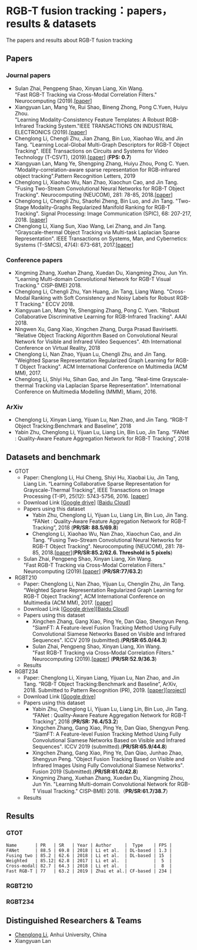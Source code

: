 # RGB-T fusion tracking：papers，results & datasets
The papers and results about RGB-T fusion tracking

## Papers
### Journal papers
- Sulan Zhai, Pengpeng Shao, Xinyan Liang, Xin Wang.  
	"Fast RGB-T Tracking via Cross-Modal Correlation Filters." Neurocomputing (2019).[[paper][1]]
- Xiangyuan Lan, Mang Ye, Rui Shao, Bineng Zhong, Pong C.Yuen, Huiyu Zhou.  
	  "Learning Modality-Consistency Feature Templates: A Robust RGB-Infrared Tracking System."IEEE TRANSACTIONS ON INDUSTRIAL ELECTRONICS (2019).[[paper][2]]
- Chenglong Li, Chengli Zhu, Jian Zhang, Bin Luo, Xiaohao Wu, and Jin Tang. 
	  "Learning Local-Global Multi-Graph Descriptors for RGB-T Object Tracking". IEEE Transactions on Circuits and Systems for Video Technology (T-CSVT), (2019).[[paper][3]] (**FPS: 0.7**)
- Xiangyuan Lan, Mang Ye, Shengping Zhang, Huiyu Zhou, Pong C. Yuen.
	  "Modality-correlation-aware sparse representation for RGB-infrared object tracking".Pattern Recognition Letters, 2019
- Chenglong Li, Xiaohao Wu, Nan Zhao, Xiaochun Cao, and Jin Tang. 
	  "Fusing Two-Stream Convolutional Neural Networks for RGB-T Object Tracking". Neurocomputing (NEUCOM), 281: 78-85, 2018.[[paper][4]]
- Chenglong Li, Chengli Zhu, Shaofei Zheng, Bin Luo, and Jin Tang. 
	  "Two-Stage Modality-Graphs Regularized Manifold Ranking for RGB-T Tracking". Signal Processing: Image Communication (SPIC), 68: 207-217, 2018. [[paper][5]]
- Chenglong Li, Xiang Sun, Xiao Wang, Lei Zhang, and Jin Tang. 
	  "Grayscale-thermal Object Tracking via Multi-task Laplacian Sparse Representation". IEEE Transactions on Systems, Man, and Cybernetics: Systems (T-SMCS), 47(4): 673-681, 2017.[[paper][6]]

### Conference papers
- Xingming Zhang, Xuehan Zhang, Xuedan Du, Xiangming Zhou, Jun Yin. 
	 "Learning Multi-domain Convolutional Network for RGB-T Visual Tracking." CISP-BMEI 2018.
- Chenglong Li, Chengli Zhu, Yan Huang, Jin Tang, Liang Wang.
	   "Cross-Modal Ranking with Soft Consistency and Noisy Labels for Robust RGB-T Tracking." ECCV 2018.  
- Xiangyuan Lan, Mang Ye, Shengping Zhang, Pong C. Yuen. 
	   "Robust Collaborative Discriminative Learning for RGB-Infrared Tracking". AAAI 2018.
- Ningwen Xu, Gang Xiao, Xingchen Zhang, Durga Prasad Bavirisetti.
	"Relative Object Tracking Algorithm Based on Convolutional Neural Network for Visible and Infrared Video Sequences". 4th International Conference on Virtual Reality, 2018
- Chenglong Li, Nan Zhao, Yijuan Lu, Chengli Zhu, and Jin Tang. 
	   "Weighted Sparse Representation Regularized Graph Learning for RGB-T Object Tracking". ACM International Conference on Multimedia (ACM MM), 2017.
- Chenglong Li, Shiyi Hu, Sihan Gao, and Jin Tang. 
	   "Real-time Grayscale-thermal Tracking  via Laplacian Sparse Representation". International Conference on Multimedia Modelling (MMM), Miami, 2016.
	 
### ArXiv
- Chenglong Li, Xinyan Liang, Yijuan Lu, Nan Zhao, and Jin Tang.
	“RGB-T Object Tracking:Benchmark and Baseline”, 2018
- Yabin Zhu, Chenglong Li, Yijuan Lu, Liang Lin, Bin Luo, Jin Tang.
	“FANet : Quality-Aware Feature Aggregation Network for RGB-T Tracking”, 2018

## Datasets and benchmark
- GTOT
	- Paper: Chenglong Li, Hui Cheng, Shiyi Hu, Xiaobai Liu, Jin Tang, Liang Lin.
		“Learning Collaborative Sparse Representation for Grayscale-Thermal Tracking”,  IEEE Transactions on Image Processing (T-IP), 25(12): 5743-5756, 2016. [[paper][7]]
	- Download Link [[Google drive][8]] [[Baidu Cloud][9]]
	- Papers using this dataset
		- Yabin Zhu, Chenglong Li, Yijuan Lu, Liang Lin, Bin Luo, Jin Tang.
		“FANet : Quality-Aware Feature Aggregation Network for RGB-T Tracking”, 2018 (**PR/SR: 88.5/69.8**)
		- Chenglong Li, Xiaohao Wu, Nan Zhao, Xiaochun Cao, and Jin Tang.
	  "Fusing Two-Stream Convolutional Neural Networks for RGB-T Object Tracking". Neurocomputing (NEUCOM), 281: 78-85, 2018.[[paper][10]](**PR/SR:85.2/62.6. Threshold is 5 pixels**)
	- Sulan Zhai, Pengpeng Shao, Xinyan Liang, Xin Wang.  
	   "Fast RGB-T Tracking via Cross-Modal Correlation Filters." Neurocomputing (2019).[[paper][11]] (**PR/SR:77/63.2**)
- RGBT210
	- Paper: Chenglong Li, Nan Zhao, Yijuan Lu, Chenglin  Zhu, Jin Tang.
		“Weighted Sparse Representation Regularized Graph Learning for RGB-T Object Tracking”, ACM International Conference on Multimedia (ACM MM), 2017. [[paper][12]]
	- Download Link [[Google drive][13]][[Baidu Cloud][14]]
	- Papers using this dataset
		- Xingchen Zhang, Gang Xiao, Ping Ye, Dan Qiao, Shengyun Peng.
		  "SiamFT: A Feature-level Fusion Tracking Method Using Fully Convolutional Siamese Networks Based on Visible and Infrared Sequences". ICCV 2019 (submitted).(**PR/SR:65.0/44.3**)
		-  Sulan Zhai, Pengpeng Shao, Xinyan Liang, Xin Wang.  
			   "Fast RGB-T Tracking via Cross-Modal Correlation Filters." Neurocomputing (2019).[[paper][15]] (**PR/SR:52.9/36.3**)
	- Results
- RGBT234
	- Paper: Chenglong Li, Xinyan Liang, Yijuan Lu, Nan Zhao, and Jin Tang.
		“RGB-T Object Tracking:Benchmark and Baseline”, ArXiv, 2018. Submitted to Pattern Recognition (PR), 2019. [[paper][16]][[project][17]]
	- Download Link [[Google drive][18]]
	- Papers using this dataset
		- Yabin Zhu, Chenglong Li, Yijuan Lu, Liang Lin, Bin Luo, Jin Tang.
		“FANet : Quality-Aware Feature Aggregation Network for RGB-T Tracking”, 2018 (**PR/SR: 76.4/53.2**)
		- Xingchen Zhang, Gang Xiao, Ping Ye, Dan Qiao, Shengyun Peng.
		  "SiamFT: A Feature-level Fusion Tracking Method Using Fully Convolutional Siamese Networks Based on Visible and Infrared Sequences". ICCV 2019 (submitted).(**PR/SR:65.9/44.8**)
		- Xingchen Zhang, Gang Xiao, Ping Ye, Dan Qiao, Junhao Zhao, Shengyun Peng.
		  "Object Fusion Tracking Based on Visible and Infrared Images Using Fully Convolutional Siamese Networks". Fusion 2019 (Submitted).(**PR/SR:61.0/42.8**)
		- Xingming Zhang, Xuehan Zhang, Xuedan Du, Xiangming Zhou, Jun Yin.
		"Learning Multi-domain Convolutional Network for RGB-T Visual Tracking." CISP-BMEI 2018.（**PR/SR:61.7/38.7**）
	- Results

## Results
### GTOT
	Name       | PR   | SR   | Year | Author     |  Type    | FPS |
	FANet      | 88.5 | 69.8 | 2018 | Li et al.  | DL-based | 1.3 |
	Fusing two | 85.2 | 62.6 | 2018 | Li et al.  | DL-based | 15  |
	Weighted   | 85.12| 62.8 | 2017 | Li et al.  |          |  5  |
	Cross-modal| 82.7 | 64.3 | 2018 | Li et al.  |          |  8  |
	Fast RGB-T | 77   | 63.2 | 2019 | Zhai et al.| CF-based | 234 |
### RGBT210

### RGBT234


## Distinguished Researchers & Teams
- [Chenglong Li][19], Anhui University, China
- Xiangyuan Lan

[1]:	https://www.sciencedirect.com/science/article/pii/S0925231219300347
[2]:	https://ieeexplore.ieee.org/document/8643077
[3]:	https://ieeexplore.ieee.org/stamp/stamp.jsp?tp=&arnumber=8485393
[4]:	https://www.sciencedirect.com/science/article/pii/S0925231217318271
[5]:	https://www.sciencedirect.com/science/article/pii/S0923596518304892
[6]:	https://link.springer.com/chapter/10.1007%2F978-3-319-27674-8_6
[7]:	https://ieeexplore.ieee.org/stamp/stamp.jsp?tp=&arnumber=7577747
[8]:	https://docs.google.com/uc?id=0B-Z6TyBF2ceIZ0c1anVhaHQ3MFk&export=download
[9]:	https://pan.baidu.com/s/1QNidEo-HepRaS6OIZr7-Cw
[10]:	https://www.sciencedirect.com/science/article/pii/S0925231217318271
[11]:	https://www.sciencedirect.com/science/article/pii/S0925231219300347
[12]:	https://dl.acm.org/citation.cfm?id=3123289
[13]:	https://drive.google.com/file/d/0B3i2rdXLNbdUTkhsLVRwcTBTMlU/view
[14]:	https://pan.baidu.com/s/1qXDAq0O#list/path=%2F
[15]:	https://www.sciencedirect.com/science/article/pii/S0925231219300347
[16]:	https://arxiv.org/pdf/1805.08982.pdf
[17]:	https://sites.google.com/view/ahutracking001/
[18]:	(https://drive.google.com/open?id=1ouNEptXOgRop4U7zYMK9zAp57SZ2XCNL)
[19]:	http://cs.ahu.edu.cn/7d/82/c11202a163202/page.htm